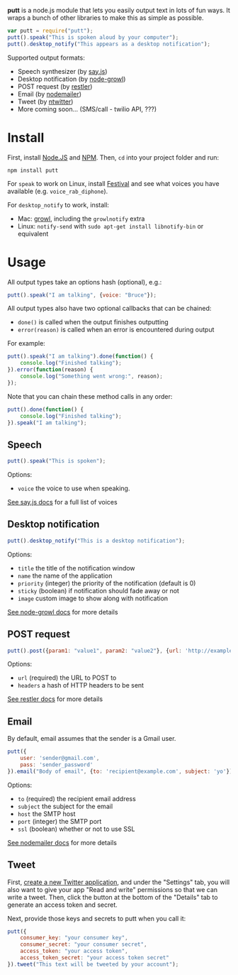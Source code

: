 **putt** is a node.js module that lets you easily output text in lots of fun ways. It wraps a bunch of other libraries to make this as simple as possible.

```javascript
var putt = require("putt");
putt().speak("This is spoken aloud by your computer");
putt().desktop_notify("This appears as a desktop notification");
```

Supported output formats:

* Speech synthesizer (by [say.js](https://github.com/Marak/say.js))
* Desktop notification (by [node-growl](https://github.com/visionmedia/node-growl))
* POST request (by [restler](https://github.com/danwrong/restler))
* Email (by [nodemailer](https://github.com/andris9/nodemailer))
* Tweet (by [ntwitter](https://github.com/AvianFlu/ntwitter))
* More coming soon... (SMS/call - twilio API, ???)

# Install

First, install [Node.JS](http://nodejs.org/) and [NPM](http://npmjs.org/). Then, `cd` into your project folder and run:

    npm install putt

For `speak` to work on Linux, install [Festival](http://www.cstr.ed.ac.uk/projects/festival/) and see what voices you have available (e.g. `voice_rab_diphone`).

For `desktop_notify` to work, install:

* Mac: [growl](http://code.google.com/p/growl/downloads/list), including the `growlnotify` extra
* Linux: `notify-send` with `sudo apt-get install libnotify-bin` or equivalent

# Usage

All output types take an options hash (optional), e.g.:

```javascript
putt().speak("I am talking", {voice: "Bruce"});
```

All output types also have two optional callbacks that can be chained:

* `done()` is called when the output finishes outputting
* `error(reason)` is called when an error is encountered during output

For example:

```javascript
putt().speak("I am talking").done(function() {
    console.log("Finished talking");
}).error(function(reason) {
    console.log("Something went wrong:", reason);
});
```

Note that you can chain these method calls in any order:

```javascript
putt().done(function() {
    console.log("Finished talking");
}).speak("I am talking");
```

## Speech

```javascript
putt().speak("This is spoken");
```
    
Options:

* `voice` the voice to use when speaking.

[See say.js docs](https://github.com/Marak/say.js) for a full list of voices

## Desktop notification

```javascript
putt().desktop_notify("This is a desktop notification");
```

Options:

* `title` the title of the notification window
* `name` the name of the application
* `priority` (integer) the priority of the notification (default is 0)
* `sticky` (boolean) if notification should fade away or not
* `image` custom image to show along with notification

[See node-growl docs](https://github.com/visionmedia/node-growl) for more details

## POST request

```javascript
putt().post({param1: "value1", param2: "value2"}, {url: 'http://example.com/whatever'});
```

Options:

* `url` (required) the URL to POST to
* `headers` a hash of HTTP headers to be sent

[See restler docs](https://github.com/danwrong/restler) for more details

## Email

By default, email assumes that the sender is a Gmail user.

```javascript
putt({
    user: 'sender@gmail.com',
    pass: 'sender_password'
}).email("Body of email", {to: 'recipient@example.com', subject: 'yo'});
```

Options:

* `to` (required) the recipient email address
* `subject` the subject for the email
* `host` the SMTP host
* `port` (integer) the SMTP port
* `ssl` (boolean) whether or not to use SSL

[See nodemailer docs](https://github.com/andris9/nodemailer) for more details

## Tweet

First, [create a new Twitter application](https://dev.twitter.com/apps/new), and under the "Settings" tab, you will also want to give your app "Read and write" permissions so that we can write a tweet. Then, click the button at the bottom of the "Details" tab to generate an access token and secret.

Next, provide those keys and secrets to putt when you call it:

```javascript
putt({
    consumer_key: "your consumer key",
    consumer_secret: "your consumer secret",
    access_token: "your access token",
    access_token_secret: "your access token secret"
}).tweet("This text will be tweeted by your account");
```

